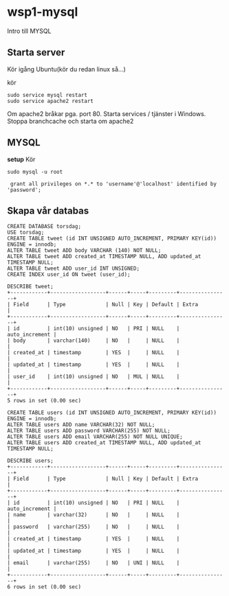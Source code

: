 # wsp1-mysql
Intro till MYSQL

## Starta server

Kör igång Ubuntu(kör du redan linux så...)

kör

    sudo service mysql restart
    sudo service apache2 restart
  
  
Om apache2 bråkar pga. port 80.
Starta services / tjänster i Windows.
Stoppa branchcache och starta om apache2

## MYSQL

**setup**
Kör

    sudo mysql -u root
    
     grant all privileges on *.* to 'username'@'localhost' identified by 'password';

## Skapa vår databas

    CREATE DATABASE torsdag;
    USE torsdag;
    CREATE TABLE tweet (id INT UNSIGNED AUTO_INCREMENT, PRIMARY KEY(id)) ENGINE = innodb;
    ALTER TABLE tweet ADD body VARCHAR (140) NOT NULL;
    ALTER TABLE tweet ADD created_at TIMESTAMP NULL, ADD updated_at TIMESTAMP NULL;
    ALTER TABLE tweet ADD user_id INT UNSIGNED;
    CREATE INDEX user_id ON tweet (user_id);

    DESCRIBE tweet;
    +------------+------------------+------+-----+---------+----------------+
    | Field      | Type             | Null | Key | Default | Extra          |
    +------------+------------------+------+-----+---------+----------------+
    | id         | int(10) unsigned | NO   | PRI | NULL    | auto_increment |
    | body       | varchar(140)     | NO   |     | NULL    |                |
    | created_at | timestamp        | YES  |     | NULL    |                |
    | updated_at | timestamp        | YES  |     | NULL    |                |
    | user_id    | int(10) unsigned | NO   | MUL | NULL    |                |
    +------------+------------------+------+-----+---------+----------------+ 
    5 rows in set (0.00 sec)

    CREATE TABLE users (id INT UNSIGNED AUTO_INCREMENT, PRIMARY KEY(id)) ENGINE = innodb;
    ALTER TABLE users ADD name VARCHAR(32) NOT NULL;
    ALTER TABLE users ADD password VARCHAR(255) NOT NULL;
    ALTER TABLE users ADD email VARCHAR(255) NOT NULL UNIQUE;
    ALTER TABLE users ADD created_at TIMESTAMP NULL, ADD updated_at TIMESTAMP NULL;

    DESCRIBE users;
    +------------+------------------+------+-----+---------+----------------+
    | Field      | Type             | Null | Key | Default | Extra          |
    +------------+------------------+------+-----+---------+----------------+
    | id         | int(10) unsigned | NO   | PRI | NULL    | auto_increment |
    | name       | varchar(32)      | NO   |     | NULL    |                |
    | password   | varchar(255)     | NO   |     | NULL    |                |
    | created_at | timestamp        | YES  |     | NULL    |                |
    | updated_at | timestamp        | YES  |     | NULL    |                |
    | email      | varchar(255)     | NO   | UNI | NULL    |                |
    +------------+------------------+------+-----+---------+----------------+
    6 rows in set (0.00 sec)